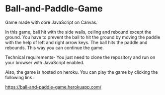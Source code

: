 # Ball-and-Paddle-Game

Game made with core JavaScript on Canvas.

In this game, ball hit with the side walls, ceiling and rebound except the ground. You have to prevent the ball to hit the ground by moving the paddle with the help of left and right arrow keys.
The ball hits the paddle and rebounds. This way you can continue the game.

Technical requirements-
You just need to clone the repository and run on your browser with JavaScript enabled.

Also, the game is hosted on heroku. You can play the game by clicking the following link :

https://ball-and-paddle-game.herokuapp.com/

